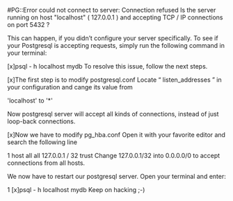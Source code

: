 #PG::Error could not connect to server: Connection refused 
    Is the server running on host "localhost" ( 127.0.0.1 ) and accepting 
    TCP / IP connections on port 5432 ?

This can happen, if you didn’t configure your server specifically. 
To see if your Postgresql is accepting requests, simply run the following command in your terminal:

 
[x]psql - h localhost mydb
To resolve this issue, follow the next steps. 

[x]The first step is to modify postgresql.conf 
Locate “ listen_addresses ” in your configuration and cange its value from

'localhost'
to 
'*'

Now postgresql server will accept all kinds of connections, instead of just loop-back connections.

[x]Now we have to modify pg_hba.conf 
Open it with your favorite editor and search the following line

1 
host    all             all             127.0.0.1 / 32            trust
Change 
127.0.0.1/32 
into 
0.0.0.0/0 
to accept connections from all hosts.

We now have to restart our postgresql server. Open your terminal and enter:

1 
[x]psql - h localhost mydb
Keep on hacking ;-)
